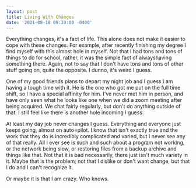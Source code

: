 ```yaml
---
layout: post
title: Living With Changes
date: '2021-08-18 09:30:00 -0400'
---
```

Everything changes, it's a fact of life. This alone does not make it easier to cope with these changes. For example, after recently finishing my degree I find 
myself with this almost hole in myself. Not that I had tons and tons of things to do for school, rather, it was the simple fact of alwayshaving something 
there. Again, not to say that I don't have tons and tons of other stuff going on, quite the opposite. I dunno, it's weird I guess. 

One of my good friends plans to depart my night job and I guess I am having a tough time with it. He is the one who got me put on the full time shift, so I have a special affinity 
for him. I've never met him in person, and have only seen what he looks like one when we did a zoom meeting after being acquired. We chat fairly regularly, 
but don't do anything outside of that. I still feel like there is another hole incoming I guess. 

At least my day job never changes I guess. Everything and everyone just keeps going, almost on auto=pilot. I know that isn't exactly true and the work that 
they do is incredibly complicated and varied, but I never see any of that really. All I ever see is such and such about a program not working, or the network 
being slow, or restoring files from a backup archive and things like that. Not that it is bad necessarily, there just isn't much variety in it. Maybe that is 
the problem; not that I dislike or don't want change, but that I do and I can't recognize it. 

Or maybe it is that I am crazy. Who knows. 
